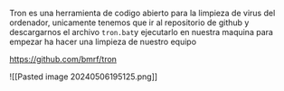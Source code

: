 Tron es una herramienta de codigo abierto para la limpieza de virus del ordenador, unicamente tenemos que ir al repositorio de github y descargarnos el archivo `tron.bat`y ejecutarlo en nuestra maquina para empezar ha hacer una limpieza de nuestro equipo

https://github.com/bmrf/tron

![[Pasted image 20240506195125.png]]


